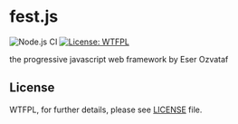 # fest.js
![Node.js CI](https://github.com/eserozvataf/festjs/workflows/Node.js%20CI/badge.svg)
[![License: WTFPL](https://img.shields.io/badge/License-WTFPL-brightgreen.svg)](http://www.wtfpl.net/about/)

the progressive javascript web framework by Eser Ozvataf

## License

WTFPL, for further details, please see [LICENSE](LICENSE) file.
